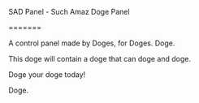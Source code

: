 SAD Panel - Such Amaz Doge Panel

=======

A control panel made by Doges, for Doges. Doge.

This doge will contain a doge that can doge and doge.

Doge your doge today!


Doge.
